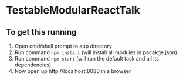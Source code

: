 # TestableModularReactTalk


## To get this running
1. Open cmd/shell prompt to app directory
2. Run command ```npm install``` (will install all modules in pacakge.json)
3. Run command ```npm start``` (will run the default task and all its dependencies)
4. Now open up http://localhost:8080 in a browser
